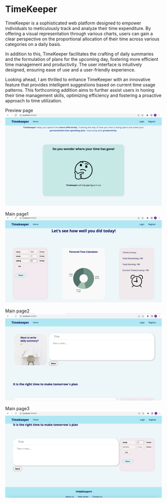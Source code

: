 # TimeKeeper
TimeKeeper is a sophisticated web platform designed to empower individuals to meticulously track and analyze their time expenditure. By offering a visual representation through various charts, users can gain a clear perspective on the proportional allocation of their time across various categories on a daily basis.

In addition to this, TimeKeeper facilitates the crafting of daily summaries and the formulation of plans for the upcoming day, fostering more efficient time management and productivity. The user interface is intuitively designed, ensuring ease of use and a user-friendly experience.

Looking ahead, I am thrilled to enhance TimeKeeper with an innovative feature that provides intelligent suggestions based on current time usage patterns. This forthcoming addition aims to further assist users in honing their time management skills, optimizing efficiency and fostering a proactive approach to time utilization.

Preview page
![preview](https://github.com/Jiaorong0/TimeKeeper/blob/master/timekeeper_Preview.png)

Main page1
![timekeeper1](https://github.com/Jiaorong0/TimeKeeper/blob/master/timekeeper1.png)

Main page2
![timekeeper2](https://github.com/Jiaorong0/TimeKeeper/blob/master/timekeeper2.png)

Main page3
![timekeeper3](https://github.com/Jiaorong0/TimeKeeper/blob/master/timekeeper3.png)

